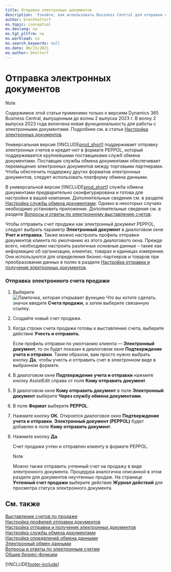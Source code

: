 ```yaml
---
title: Отправка электронных документов
description: 'Узнайте, как использовать Business Central для отправки счетов-фактур и кредит-нот в формате PEPPOL.'
author: brentholtorf
ms.topic: conceptual
ms.devlang: na
ms.tgt_pltfrm: na
ms.workload: na
ms.search.keywords: null
ms.date: 06/23/2021
ms.author: bholtorf
---
```

# Отправка электронных документов

> [!NOTE]
> Содержимое этой статьи применимо только к версиям Dynamics 365 Business Central, выпущенным до волны 2 выпуска 2023 г. В волну 2 выпуска 2023 года включена новая функциональность для работы с электронными документами. Подробнее см. в статье [Настройка электронных документов](finance-how-setup-edocuments.md).  

Универсальная версия [!INCLUDE[prod_short](includes/prod_short.md)] поддерживает отправку электронных счетов и кредит-нот в формате PEPPOL, который поддерживается крупнейшими поставщиками служб обмена документами. Поставщик службы обмена документами обеспечивает перемещение электронных документов между торговыми партнерами. Чтобы обеспечить поддержку других форматов электронных документов, следует использовать платформу обмена данными.  

 В универсальной версии [!INCLUDE[prod_short](includes/prod_short.md)] служба обмена документами предварительно сконфигурирована и готова для настройки в вашей компании. Дополнительные сведения см. в разделе [Настройка службы обмена документами](across-how-to-set-up-a-document-exchange-service.md). Однако в некоторых случаях необходимо установить приложение. Дополнительные сведения см. в разделе [Вопросы и ответы по электронному выставлению счетов](faq-electronic-invoicing.yml).  

 Чтобы отправить счет продажи как электронный документ PEPPOL, следует выбрать параметр **Электронный документ** в диалоговом окне **Учет и отправка**. Также можно настроить профиль отправки документов клиента по умолчанию из этого диалогового окна. Прежде всего, необходимо настроить различные основные данные – такие как информацию об организации, клиентах, товарах и единицах измерения. Они используются для определения бизнес-партнеров и товаров при преобразовании данных в полях в разделе [Настройка отправки и получения электронных документов](across-how-to-set-up-electronic-document-sending-and-receiving.md).  

### Отправка электронного счета продажи

1. Выберите ![Лампочка, которая открывает функцию Что вы хотите сделать.](media/ui-search/search_small.png "Что вы хотите сделать") значок введите **Счета продажи**, а затем выберите связанную ссылку.  

2. Создайте новый счет продажи.  

3. Когда строки счета продажи готовы к выставлению счета, выберите действие **Учесть и отправить**.  

     Если профиль отправки по умолчанию клиента — **Электронный документ**, то он будет показан в диалоговом окне **Подтверждение учета и отправки**. Таким образом, вам просто нужно выбрать кнопку **Да**, чтобы учесть и отправить счет в электронном виде в выбранном формате.  

4. В диалоговом окне **Подтверждение учета и отправки** нажмите кнопку AssistEdit справа от поля **Кому отправить документ**.  

5. В диалоговом окне **Кому отправить документ** в поле **Электронный документ** выберите **Через службу обмена документами**.  

6. В поле **Формат** выберите **PEPPOL**.  

7. Нажмите кнопку **ОК**. Откроется диалоговое окно **Подтверждение учета и отправки**. **Электронный документ (PEPPOL)** будет добавлен в поле **Кому отправить документ**.  

8. Нажмите кнопку **Да**.  

     Счет продажи учтен и отправлен клиенту в формате PEPPOL.  

    > [!NOTE]  
    >  Можно также отправить учтенный счет на продажу в виде электронного документа. Процедура аналогична описанной в этом разделе для документов неучтенных продаж. На странице **Учтенный счет продажи** выберите действие **Журнал действий** для просмотра статуса электронного документа.  

## См. также

[Выставление счетов по продаже](sales-how-invoice-sales.md)  
[Настройка профилей отправки документов](sales-how-setup-document-send-profiles.md)  
[Настройка отправки и получения электронных документов](across-how-to-set-up-electronic-document-sending-and-receiving.md)  
[Настройка службы обмена документами](across-how-to-set-up-a-document-exchange-service.md)  
[Настройка определений обмена данными](across-how-to-set-up-data-exchange-definitions.md)  
[Электронный обмен данными](across-data-exchange.md)  
[Вопросы и ответы по электронным счетам](faq-electronic-invoicing.yml)  
[Общие бизнес-функции](ui-across-business-areas.md)  


[!INCLUDE[footer-include](includes/footer-banner.md)]
